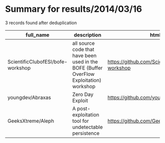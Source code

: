 
# Summary for results/2014/03/16
    
3 records found after deduplication

| full_name | description | html_url | matched_list | matched_count | pushed_at | size | stargazers_count | language | forks_count | vul_ids |
|-----------------------------------|-----------------------------------------------------------------------------------------|------------------------------------------------------|----------------|-----------------|---------------------------|--------|--------------------|------------|---------------|-----------|
| ScientificClubofESI/bofe-workshop | all source code that have been used in the BOFE (Buffer OverFlow Exploitation) workshop | https://github.com/ScientificClubofESI/bofe-workshop | ['exploit'] | 1 | 2014-03-16 17:08:03+00:00 | 133 | 0 | C | 2 | [] |
| youngdev/Abraxas | Zero Day Exploit | https://github.com/youngdev/Abraxas | ['exploit'] | 1 | 2014-03-16 04:30:38+00:00 | 424340 | 0 | Java | 0 | [] |
| GeeksXtreme/Aleph | A post-exploitation tool for undetectable persistence | https://github.com/GeeksXtreme/Aleph | ['exploit'] | 1 | 2014-03-16 00:12:44+00:00 | 256 | 0 | C | 0 | [] |
